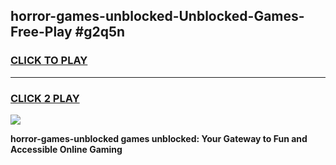 
## horror-games-unblocked-Unblocked-Games-Free-Play #g2q5n
<h3>
<a href="https://us.freeplayer.one?title=horror-games-unblocked&ref=9M">CLICK TO PLAY</a></h3>
<hr>

<h3>
<a href="https://us.freeplayer.one?title=horror-games-unblocked&ref=9M">CLICK 2 PLAY</a>
  
</h3>

<a href="https://us.freeplayer.one?title=horror-games-unblocked&ref=9M"><img src="https://clearcache.store/games.png"></a>


**horror-games-unblocked games unblocked: Your Gateway to Fun and Accessible Online Gaming**
